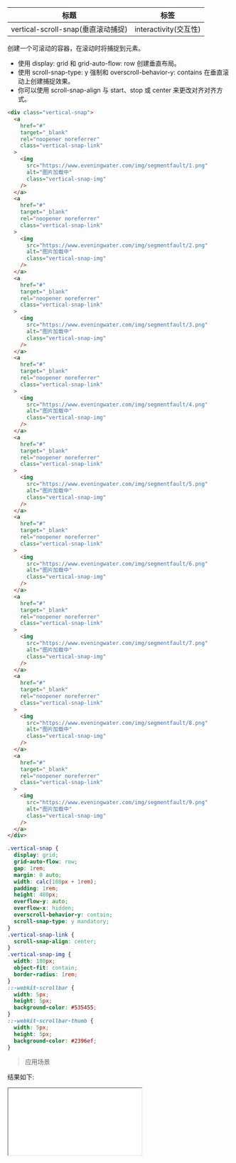 | 标题                               | 标签                  |
| ---------------------------------- | --------------------- |
| vertical-scroll-snap(垂直滚动捕捉) | interactivity(交互性) |

创建一个可滚动的容器，在滚动时将捕捉到元素。

- 使用 display: grid 和 grid-auto-flow: row 创建垂直布局。
- 使用 scroll-snap-type: y 强制和 overscroll-behavior-y: contains 在垂直滚动上创建捕捉效果。
- 你可以使用 scroll-snap-align 与 start、stop 或 center 来更改对齐对齐方式。

```html
<div class="vertical-snap">
  <a
    href="#"
    target="_blank"
    rel="noopener noreferrer"
    class="vertical-snap-link"
  >
    <img
      src="https://www.eveningwater.com/img/segmentfault/1.png"
      alt="图片加载中"
      class="vertical-snap-img"
    />
  </a>
  <a
    href="#"
    target="_blank"
    rel="noopener noreferrer"
    class="vertical-snap-link"
  >
    <img
      src="https://www.eveningwater.com/img/segmentfault/2.png"
      alt="图片加载中"
      class="vertical-snap-img"
    />
  </a>
  <a
    href="#"
    target="_blank"
    rel="noopener noreferrer"
    class="vertical-snap-link"
  >
    <img
      src="https://www.eveningwater.com/img/segmentfault/3.png"
      alt="图片加载中"
      class="vertical-snap-img"
    />
  </a>
  <a
    href="#"
    target="_blank"
    rel="noopener noreferrer"
    class="vertical-snap-link"
  >
    <img
      src="https://www.eveningwater.com/img/segmentfault/4.png"
      alt="图片加载中"
      class="vertical-snap-img"
    />
  </a>
  <a
    href="#"
    target="_blank"
    rel="noopener noreferrer"
    class="vertical-snap-link"
  >
    <img
      src="https://www.eveningwater.com/img/segmentfault/5.png"
      alt="图片加载中"
      class="vertical-snap-img"
    />
  </a>
  <a
    href="#"
    target="_blank"
    rel="noopener noreferrer"
    class="vertical-snap-link"
  >
    <img
      src="https://www.eveningwater.com/img/segmentfault/6.png"
      alt="图片加载中"
      class="vertical-snap-img"
    />
  </a>
  <a
    href="#"
    target="_blank"
    rel="noopener noreferrer"
    class="vertical-snap-link"
  >
    <img
      src="https://www.eveningwater.com/img/segmentfault/7.png"
      alt="图片加载中"
      class="vertical-snap-img"
    />
  </a>
  <a
    href="#"
    target="_blank"
    rel="noopener noreferrer"
    class="vertical-snap-link"
  >
    <img
      src="https://www.eveningwater.com/img/segmentfault/8.png"
      alt="图片加载中"
      class="vertical-snap-img"
    />
  </a>
  <a
    href="#"
    target="_blank"
    rel="noopener noreferrer"
    class="vertical-snap-link"
  >
    <img
      src="https://www.eveningwater.com/img/segmentfault/9.png"
      alt="图片加载中"
      class="vertical-snap-img"
    />
  </a>
</div>
```

```css
.vertical-snap {
  display: grid;
  grid-auto-flow: row;
  gap: 1rem;
  margin: 0 auto;
  width: calc(180px + 1rem);
  padding: 1rem;
  height: 480px;
  overflow-y: auto;
  overflow-x: hidden;
  overscroll-behavior-y: contain;
  scroll-snap-type: y mandatory;
}
.vertical-snap-link {
  scroll-snap-align: center;
}
.vertical-snap-img {
  width: 180px;
  object-fit: contain;
  border-radius: 1rem;
}
::-webkit-scrollbar {
  width: 5px;
  height: 5px;
  background-color: #535455;
}
::-webkit-scrollbar-thumb {
  width: 5px;
  height: 5px;
  background-color: #2396ef;
}
```

> 应用场景

<div class="code-editor" data-url="codes/css/html/vertical-scroll-snap.html" data-language="html"></div>

结果如下:

<iframe src="codes/css/html/vertical-scroll-snap.html"></iframe>
